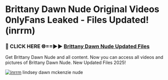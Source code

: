 # Brittany Dawn Nude Original Videos 0nlyFans Leaked - Files Updated! (inrrm)

<h3>🔴 CLICK HERE 🌐==►► <a href="https://tinyurl.com/5h6xmrr3" rel="nofollow">Brittany Dawn Nude Updated Files</a></h3>

Get Brittany Dawn Nude and all content. Now you can access all videos and pictures of Brittany Dawn Nude. New Updated Files 2025!

[![inrrm](https://i.imgur.com/KVD873Z.gif)](https://tinyurl.com/5h6xmrr3)
lindsey dawn mckenzie nude